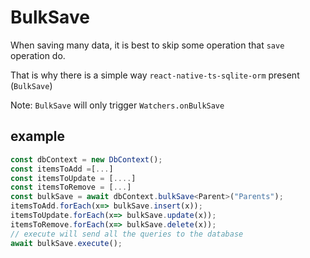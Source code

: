 # BulkSave
When saving many data, it is best to skip some operation that `save` operation do.

That is why there is a simple way `react-native-ts-sqlite-orm` present (`BulkSave`)

Note: `BulkSave` will only trigger `Watchers.onBulkSave`
## example

```ts
const dbContext = new DbContext();
const itemsToAdd =[...]
const itemsToUpdate = [....]
const itemsToRemove = [...]
const bulkSave = await dbContext.bulkSave<Parent>("Parents");
itemsToAdd.forEach(x=> bulkSave.insert(x));
itemsToUpdate.forEach(x=> bulkSave.update(x));
itemsToRemove.forEach(x=> bulkSave.delete(x));
// execute will send all the queries to the database
await bulkSave.execute();

```
